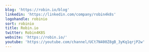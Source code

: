 ```yaml
---
blog: 'https://robin.io/blog'
linkedin: 'https://linkedin.com/company/robin4k8s'
logohandle: robinio
sort: robinio
title: Robin.io
twitter: Robin4K8S
website: 'https://robin.io/'
youtube: 'https://youtube.com/channel/UCt7N400Z8gB_3yKq1qrjP2w'
---
```

